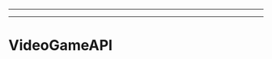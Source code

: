 ------------------------------------------------------------------------------------------
--------------------------------------------------------------------------------------------------
# VideoGameAPI

